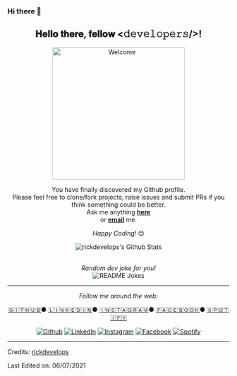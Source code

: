 ### Hi there 👋

<!--
**rickdevelops/rickdevelops** is a ✨ _special_ ✨ repository because its `README.md` (this file) appears on your GitHub profile.

Here are some ideas to get you started:

- 🔭 I’m currently working on ...
- 🌱 I’m currently learning ...
- 👯 I’m looking to collaborate on ...
- 🤔 I’m looking for help with ...
- 💬 Ask me about ...
- 📫 How to reach me: ...
- 😄 Pronouns: ...
- ⚡ Fun fact: ...
-->

<div align="center">
<h2> 𝐇𝐞𝐥𝐥𝐨 𝐭𝐡𝐞𝐫𝐞, 𝐟𝐞𝐥𝐥𝐨𝐰 <𝚍𝚎𝚟𝚎𝚕𝚘𝚙𝚎𝚛𝚜/>! </h2>
</div>

<div align="center" width="50">
<!-- <img src="https://imgur.com/jrePkXF.gif" alt="Welcome" width="300"/> -->
<img src="https://imgur.com/voQGBPk.gif" alt="Welcome" width="300"/>
</div>
 
<div align="center">

You have finally discovered my Github profile. <br>
Please feel free to clone/fork projects, raise issues and submit PRs if you think something could be better. <br>
Ask me anything <a href="https://github.com/rickdevelops/rickdevelops/issues/new"><b>here</b></a><br>
or <a href="mailto:sounakdey22@gmail.com"><b>email</b></a> me.

<i>Happy Coding!</i> 😊

</div>

<div align="center">
<img align="center" src="https://github-readme-stats.vercel.app/api?username=rickdevelops&include_all_commits=true&count_private=true&show_icons=true&hide=stars,contribs&line_height=20&title_color=7A7ADB&icon_color=2234AE&text_color=D3D3D3&bg_color=0,000000,130F40" alt="rickdevelops's Github Stats">
  
</br> 
</br>
<!-- <i>Random dev joke for you! (create your own by clicking here ↓)</i><br>
<a href="https://readme-jokes.vercel.app"><img align="center" src="https://readme-jokes.vercel.app/api" alt="README Jokes"></a> -->

<i>Random dev joke for you!</i><br>
<img align="center" src="https://readme-jokes.vercel.app/api" alt="README Jokes">


---

<i>Follow me around the web:</i><br>

  <a target="_blank" href="https://github.com/rickdevelops/">🇬​🇮​🇹​🇭​🇺​🇧​</a> ●
  <a target="_blank" href="https://www.linkedin.com/in/sounak-dey-ind/">🇱​🇮​🇳​🇰​🇪​🇩​🇮​🇳​</a> ●
  <a target="_blank" href="https://www.instagram.com/uncommitedsingle/">🇮​🇳​🇸​🇹​🇦​🇬​🇷​🇦​🇲​</a> ●
  <a target="_blank" href="https://www.facebook.com/sounak.dey.142/">🇫​🇦​🇨​🇪​🇧​🇴​🇴​🇰​</a> ●
  <a target="_blank" href="https://open.spotify.com/user/31n6gl67lhbt3yqmz6awiyb7g7ia?si=9a8f655698654b34">🇸​🇵​🇴​🇹​🇮​🇫​🇾​</a>

<a href="https://github.com/rickdevelops" target="_blank"><img src="https://img.shields.io/badge/GitHub-100000.svg?&style=flat-square&logo=github&logoColor=white" alt="Github"></a>
<a href="https://www.linkedin.com/in/sounak-dey-ind/" target="_blank"><img src="https://img.shields.io/badge/LinkedIn-%230077B5.svg?&style=flat-square&logo=linkedin&logoColor=white" alt="LinkedIn"></a>
<a href="https://www.instagram.com/uncommitedsingle/" target="_blank"><img src="https://img.shields.io/badge/Instagram-%23E4405F.svg?&style=flat-square&logo=instagram&logoColor=white" alt="Instagram"></a>
<a href="https://www.facebook.com/sounak.dey.142/" target="_blank"><img src="https://img.shields.io/badge/Facebook-%231877F2.svg?&style=flat-square&logo=facebook&logoColor=white" alt="Facebook"></a>
<a href="https://open.spotify.com/user/31n6gl67lhbt3yqmz6awiyb7g7ia?si=9a8f655698654b34" target="_blank"><img src="https://img.shields.io/badge/Spotify-%231ED760.svg?&style=flat-square&logo=spotify&logoColor=white" alt="Spotify"></a>

</div>

<!-- [🇱​🇮​🇳​🇰​🇪​🇩​🇮​🇳​](https://www.linkedin.com/in/sounak-dey-ind/) ● [🇮​🇳​🇸​🇹​🇦​🇬​🇷​🇦​🇲​](https://www.instagram.com/uncommitedsingle/) ● [🇫​🇦​🇨​🇪​🇧​🇴​🇴​🇰​](https://www.facebook.com/sounak.dey.142/) ● [🇸​🇵​🇴​🇹​🇮​🇫​🇾​](https://open.spotify.com/user/31n6gl67lhbt3yqmz6awiyb7g7ia?si=9a8f655698654b34) -->

-----
Credits: [rickdevelops](https://github.com/rickdevelops)

Last Edited on: 06/07/2021
